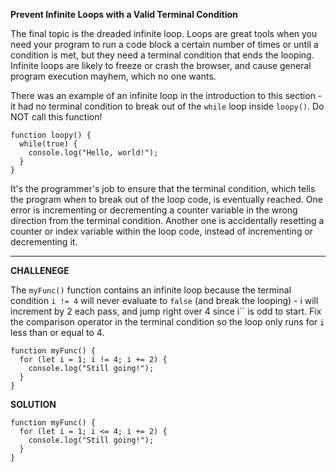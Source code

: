 **Prevent Infinite Loops with a Valid Terminal Condition**

The final topic is the dreaded infinite loop. Loops are great tools when you need your program to run a code block a certain number of times or until a condition is met, but they need a terminal condition that ends the looping. Infinite loops are likely to freeze or crash the browser, and cause general program execution mayhem, which no one wants.

There was an example of an infinite loop in the introduction to this section - it had no terminal condition to break out of the `while` loop inside `loopy()`. Do NOT call this function!

```
function loopy() {
  while(true) {
    console.log("Hello, world!");
  }
}
```

It's the programmer's job to ensure that the terminal condition, which tells the program when to break out of the loop code, is eventually reached. One error is incrementing or decrementing a counter variable in the wrong direction from the terminal condition. Another one is accidentally resetting a counter or index variable within the loop code, instead of incrementing or decrementing it.

---------------------

**CHALLENEGE**

The `myFunc()` function contains an infinite loop because the terminal condition `i != 4` will never evaluate to `false` (and break the looping) - i will increment by 2 each pass, and jump right over 4 since i`` is odd to start. Fix the comparison operator in the terminal condition so the loop only runs for `i` less than or equal to 4.


```
function myFunc() {
  for (let i = 1; i != 4; i += 2) {
    console.log("Still going!");
  }
}

```

**SOLUTION**

```
function myFunc() {
  for (let i = 1; i <= 4; i += 2) {
    console.log("Still going!");
  }
}

```
